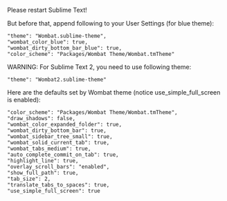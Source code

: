 Please restart Sublime Text!

But before that, append following to your User Settings (for blue theme):

    "theme": "Wombat.sublime-theme",
    "wombat_color_blue": true,
    "wombat_dirty_bottom_bar_blue": true,
    "color_scheme": "Packages/Wombat Theme/Wombat.tmTheme"

WARNING: For Sublime Text 2, you need to use following theme:

    "theme": "Wombat2.sublime-theme"

Here are the defaults set by Wombat theme (notice use_simple_full_screen is enabled):

    "color_scheme": "Packages/Wombat Theme/Wombat.tmTheme",
    "draw_shadows": false,
    "wombat_color_expanded_folder": true,
    "wombat_dirty_bottom_bar": true,
    "wombat_sidebar_tree_small": true,
    "wombat_solid_current_tab": true,
    "wombat_tabs_medium": true,
    "auto_complete_commit_on_tab": true,
    "highlight_line": true,
    "overlay_scroll_bars": "enabled",
    "show_full_path": true,
    "tab_size": 2,
    "translate_tabs_to_spaces": true,
    "use_simple_full_screen": true
